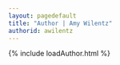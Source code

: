 ```yaml
---
layout: pagedefault
title: "Author | Amy Wilentz"
authorid: awilentz
---
```

{% include loadAuthor.html %}